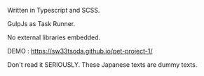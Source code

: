 Written in Typescript and SCSS.

GulpJs as Task Runner.

No external libraries embedded.

DEMO : https://sw33tsoda.github.io/pet-project-1/

Don't read it SERIOUSLY. These Japanese texts are dummy texts.
